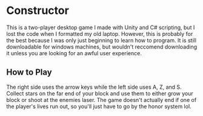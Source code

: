 # Constructor
This is a two-player desktop game I made with Unity and C# scripting, but I lost the code when I formatted my old laptop. 
However, this is probably for the best because I was only just beginning to learn how to program. It is still downloadable for windows machines,
but wouldn't reccomend downloading it unless you are looking for an awful user experience.

## How to Play
The right side uses the arrow keys while the left side uses A, Z, and S. 
Collect stars on the far end of your block and use them to either grow your block or shoot at the enemies laser. The game doesn't actually end 
if one of the player's lives run out, so you'll just have to go by the honor system lol.
